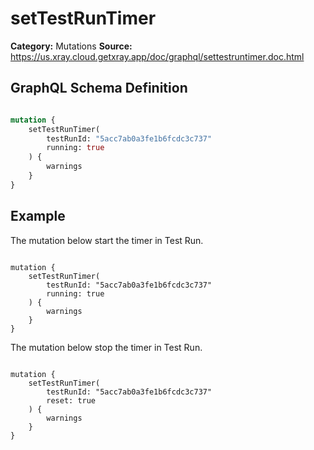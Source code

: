 # setTestRunTimer

**Category:** Mutations
**Source:** https://us.xray.cloud.getxray.app/doc/graphql/settestruntimer.doc.html

## GraphQL Schema Definition

```graphql

mutation {
    setTestRunTimer( 
        testRunId: "5acc7ab0a3fe1b6fcdc3c737"
        running: true
    ) {
        warnings
    }
}

```

## Example

The mutation below start the timer in Test Run.

```

mutation {
    setTestRunTimer( 
        testRunId: "5acc7ab0a3fe1b6fcdc3c737"
        running: true
    ) {
        warnings
    }
}

```

The mutation below stop the timer in Test Run.

```

mutation {
    setTestRunTimer( 
        testRunId: "5acc7ab0a3fe1b6fcdc3c737"
        reset: true
    ) {
        warnings
    }
}

```